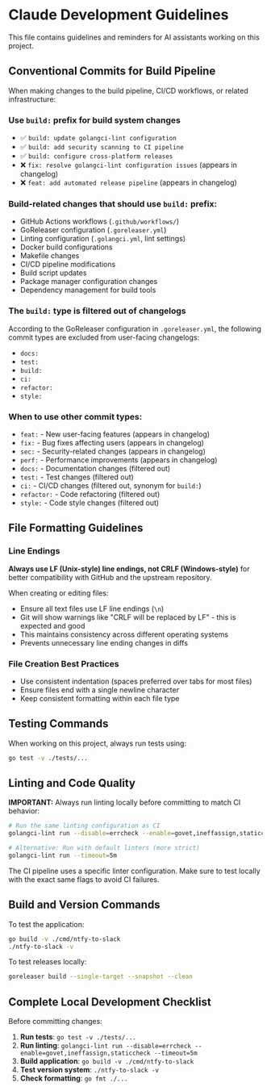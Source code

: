 # Claude Development Guidelines

This file contains guidelines and reminders for AI assistants working on this project.

## Conventional Commits for Build Pipeline

When making changes to the build pipeline, CI/CD workflows, or related infrastructure:

### Use `build:` prefix for build system changes
- ✅ `build: update golangci-lint configuration`
- ✅ `build: add security scanning to CI pipeline`  
- ✅ `build: configure cross-platform releases`
- ❌ `fix: resolve golangci-lint configuration issues` (appears in changelog)
- ❌ `feat: add automated release pipeline` (appears in changelog)

### Build-related changes that should use `build:` prefix:
- GitHub Actions workflows (`.github/workflows/`)
- GoReleaser configuration (`.goreleaser.yml`)
- Linting configuration (`.golangci.yml`, lint settings)
- Docker build configurations
- Makefile changes
- CI/CD pipeline modifications
- Build script updates
- Package manager configuration changes
- Dependency management for build tools

### The `build:` type is filtered out of changelogs
According to the GoReleaser configuration in `.goreleaser.yml`, the following commit types are excluded from user-facing changelogs:
- `docs:`
- `test:`
- `build:`
- `ci:`
- `refactor:`
- `style:`

### When to use other commit types:
- `feat:` - New user-facing features (appears in changelog)
- `fix:` - Bug fixes affecting users (appears in changelog)
- `sec:` - Security-related changes (appears in changelog)
- `perf:` - Performance improvements (appears in changelog)
- `docs:` - Documentation changes (filtered out)
- `test:` - Test changes (filtered out)
- `ci:` - CI/CD changes (filtered out, synonym for `build:`)
- `refactor:` - Code refactoring (filtered out)
- `style:` - Code style changes (filtered out)

## File Formatting Guidelines

### Line Endings
**Always use LF (Unix-style) line endings, not CRLF (Windows-style)** for better compatibility with GitHub and the upstream repository.

When creating or editing files:
- Ensure all text files use LF line endings (`\n`) 
- Git will show warnings like "CRLF will be replaced by LF" - this is expected and good
- This maintains consistency across different operating systems
- Prevents unnecessary line ending changes in diffs

### File Creation Best Practices
- Use consistent indentation (spaces preferred over tabs for most files)
- Ensure files end with a single newline character
- Keep consistent formatting within each file type

## Testing Commands

When working on this project, always run tests using:
```bash
go test -v ./tests/...
```

## Linting and Code Quality

**IMPORTANT:** Always run linting locally before committing to match CI behavior:

```bash
# Run the same linting configuration as CI
golangci-lint run --disable=errcheck --enable=govet,ineffassign,staticcheck --timeout=5m

# Alternative: Run with default linters (more strict)
golangci-lint run --timeout=5m
```

The CI pipeline uses a specific linter configuration. Make sure to test locally with the exact same flags to avoid CI failures.

## Build and Version Commands

To test the application:
```bash
go build -v ./cmd/ntfy-to-slack
./ntfy-to-slack -v
```

To test releases locally:
```bash
goreleaser build --single-target --snapshot --clean
```

## Complete Local Development Checklist

Before committing changes:
1. **Run tests**: `go test -v ./tests/...`
2. **Run linting**: `golangci-lint run --disable=errcheck --enable=govet,ineffassign,staticcheck --timeout=5m`
3. **Build application**: `go build -v ./cmd/ntfy-to-slack`
4. **Test version system**: `./ntfy-to-slack -v`
5. **Check formatting**: `go fmt ./...`